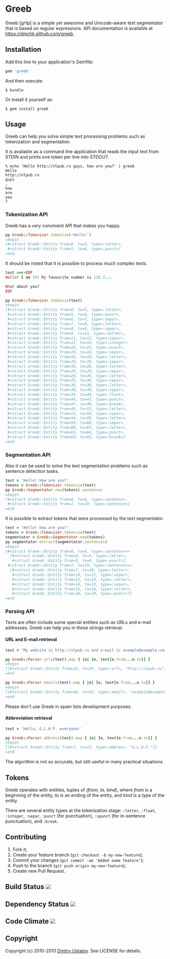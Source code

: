 # Greeb
Greeb [grʲip] is a simple yet awesome and Unicode-aware text segmentator
that is based on regular expressions. API documentation is available at
<https://dmchk.github.com/greeb>.

## Installation
Add this line to your application's Gemfile:

```ruby
gem 'greeb'
```

And then execute:

    $ bundle

Or install it yourself as:

    $ gem install greeb

## Usage
Greeb can help you solve simple text processing problems such as
tokenization and segmentation.

It is available as a command line application that reads the input
text from STDIN and prints one token per line into STDOUT.

```
% echo 'Hello http://nlpub.ru guys, how are you?' | greeb
Hello
http://nlpub.ru
guys
,
how
are
you
?
```

### Tokenization API
Greeb has a very convinient API that makes you happy.

```ruby
pp Greeb::Tokenizer.tokenize('Hello!')
=begin
[#<struct Greeb::Entity from=0, to=5, type=:letter>,
 #<struct Greeb::Entity from=5, to=6, type=:punct>]
=end
```

It should be noted that it is possible to process much complex texts.

```ruby
text =<<-EOF
Hello! I am 18! My favourite number is 133.7...

What about you?
EOF

pp Greeb::Tokenizer.tokenize(text)
=begin
[#<struct Greeb::Entity from=0, to=5, type=:letter>,
 #<struct Greeb::Entity from=5, to=6, type=:punct>,
 #<struct Greeb::Entity from=6, to=7, type=:separ>,
 #<struct Greeb::Entity from=7, to=8, type=:letter>,
 #<struct Greeb::Entity from=8, to=9, type=:separ>,
 #<struct Greeb::Entity from=9, to=11, type=:letter>,
 #<struct Greeb::Entity from=11, to=12, type=:separ>,
 #<struct Greeb::Entity from=12, to=14, type=:integer>,
 #<struct Greeb::Entity from=14, to=15, type=:punct>,
 #<struct Greeb::Entity from=15, to=16, type=:separ>,
 #<struct Greeb::Entity from=16, to=18, type=:letter>,
 #<struct Greeb::Entity from=18, to=19, type=:separ>,
 #<struct Greeb::Entity from=19, to=28, type=:letter>,
 #<struct Greeb::Entity from=28, to=29, type=:separ>,
 #<struct Greeb::Entity from=29, to=35, type=:letter>,
 #<struct Greeb::Entity from=35, to=36, type=:separ>,
 #<struct Greeb::Entity from=36, to=38, type=:letter>,
 #<struct Greeb::Entity from=38, to=39, type=:separ>,
 #<struct Greeb::Entity from=39, to=44, type=:float>,
 #<struct Greeb::Entity from=44, to=47, type=:punct>,
 #<struct Greeb::Entity from=47, to=49, type=:break>,
 #<struct Greeb::Entity from=49, to=53, type=:letter>,
 #<struct Greeb::Entity from=53, to=54, type=:separ>,
 #<struct Greeb::Entity from=54, to=59, type=:letter>,
 #<struct Greeb::Entity from=59, to=60, type=:separ>,
 #<struct Greeb::Entity from=60, to=63, type=:letter>,
 #<struct Greeb::Entity from=63, to=64, type=:punct>,
 #<struct Greeb::Entity from=64, to=65, type=:break>]
=end
```

### Segmentation API
Also it can be used to solve the text segmentation problems
such as sentence detection tasks.

```ruby
text = 'Hello! How are you?'
tokens = Greeb::Tokenizer.tokenize(text)
pp Greeb::Segmentator.new(tokens).sentences
=begin
[#<struct Greeb::Entity from=0, to=6, type=:sentence>,
 #<struct Greeb::Entity from=7, to=19, type=:sentence>]
=end
```

It is possible to extract tokens that were processed by the text
segmentator.

```ruby
text = 'Hello! How are you?'
tokens = Greeb::Tokenizer.tokenize(text)
segmentator = Greeb::Segmentator.new(tokens)
pp segmentator.extract(segmentator.sentences)
=begin
{#<struct Greeb::Entity from=0, to=6, type=:sentence>=>
  [#<struct Greeb::Entity from=0, to=5, type=:letter>,
   #<struct Greeb::Entity from=5, to=6, type=:punct>],
 #<struct Greeb::Entity from=7, to=19, type=:sentence>=>
  [#<struct Greeb::Entity from=7, to=10, type=:letter>,
   #<struct Greeb::Entity from=10, to=11, type=:separ>,
   #<struct Greeb::Entity from=11, to=14, type=:letter>,
   #<struct Greeb::Entity from=14, to=15, type=:separ>,
   #<struct Greeb::Entity from=15, to=18, type=:letter>,
   #<struct Greeb::Entity from=18, to=19, type=:punct>]}
=end
```

### Parsing API
Texts are often include some special entities such as URLs and e-mail
addresses. Greeb can help you in these strings retrieval.

#### URL and E-mail retrieval
```ruby
text = 'My website is http://nlpub.ru and e-mail is example@example.com.'

pp Greeb::Parser.urls(text).map { |e| [e, text[e.from...e.to]] }
=begin
[[#<struct Greeb::Entity from=14, to=29, type=:url>, "http://nlpub.ru"]]
=end

pp Greeb::Parser.emails(text).map { |e| [e, text[e.from...e.to]] }
=begin
[[#<struct Greeb::Entity from=44, to=63, type=:email>, "example@example.com"]]
=end
```

Please don't use Greeb in spam lists development purposes.

#### Abbreviation retrieval
```ruby
text = 'Hello, G.L.H.F. everyone!'

pp Greeb::Parser.abbrevs(text).map { |e| [e, text[e.from...e.to]] }
=begin
[[#<struct Greeb::Entity from=7, to=15, type=:abbrev>, "G.L.H.F."]]
=end
```

The algorithm is not so accurate, but still useful in many practical
situations.

## Tokens
Greeb operates with entities, tuples of *(from, to, kind)*, where
*from* is a beginning of the entity, *to* is an ending of the entity,
and *kind* is a type of the entity.

There are several entity types at the tokenization stage: `:letter`,
`:float`, `:integer`, `:separ`, `:punct` (for punctuation), `:spunct`
(for in-sentence punctuation), and `:break`.

## Contributing
1. Fork it;
2. Create your feature branch (`git checkout -b my-new-feature`);
3. Commit your changes (`git commit -am 'Added some feature'`);
4. Push to the branch (`git push origin my-new-feature`);
5. Create new Pull Request.

## Build Status [<img src="https://secure.travis-ci.org/ustalov/greeb.png"/>](http://travis-ci.org/ustalov/greeb)

## Dependency Status [<img src="https://gemnasium.com/ustalov/greeb.png"/>](https://gemnasium.com/ustalov/greeb)

## Code Climate [<img src="https://codeclimate.com/github/ustalov/greeb.png"/>](https://codeclimate.com/github/ustalov/greeb)

## Copyright

Copyright (c) 2010-2013 [Dmitry Ustalov]. See LICENSE for details.

[Dmitry Ustalov]: http://eveel.ru
